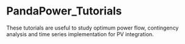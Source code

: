 # PandaPower_Tutorials
These tutorials are useful to study optimum power flow, contingency analysis and time series implementation  for PV integration. 
